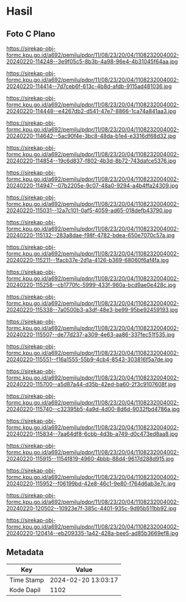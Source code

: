 # Hasil

## Foto C Plano

https://sirekap-obj-formc.kpu.go.id/a692/pemilu/pdpr/11/08/23/20/04/1108232004002-20240220-114248--3e9f05c5-8b3b-4a98-96e4-4b31045f64aa.jpg

https://sirekap-obj-formc.kpu.go.id/a692/pemilu/pdpr/11/08/23/20/04/1108232004002-20240220-114414--7d7ceb6f-613c-4b8d-afdb-9115ad481036.jpg

https://sirekap-obj-formc.kpu.go.id/a692/pemilu/pdpr/11/08/23/20/04/1108232004002-20240220-114448--e4267db2-d541-47e7-8866-1ca74a841aa3.jpg

https://sirekap-obj-formc.kpu.go.id/a692/pemilu/pdpr/11/08/23/20/04/1108232004002-20240220-114642--5ac90f4e-3bc8-48da-b1e4-e3316df68d32.jpg

https://sirekap-obj-formc.kpu.go.id/a692/pemilu/pdpr/11/08/23/20/04/1108232004002-20240220-114854--19c6d837-f802-4b3d-8b72-743dafce5376.jpg

https://sirekap-obj-formc.kpu.go.id/a692/pemilu/pdpr/11/08/23/20/04/1108232004002-20240220-114947--07b2205e-9c07-48a0-9294-a4b4ffa24309.jpg

https://sirekap-obj-formc.kpu.go.id/a692/pemilu/pdpr/11/08/23/20/04/1108232004002-20240220-115031--12a7c101-0af5-4059-ad65-018defb43790.jpg

https://sirekap-obj-formc.kpu.go.id/a692/pemilu/pdpr/11/08/23/20/04/1108232004002-20240220-115132--283a8dae-f98f-4782-bdea-650e7070c57a.jpg

https://sirekap-obj-formc.kpu.go.id/a692/pemilu/pdpr/11/08/23/20/04/1108232004002-20240220-115211--1facb37e-2d1a-4126-b369-68060f6af4fa.jpg

https://sirekap-obj-formc.kpu.go.id/a692/pemilu/pdpr/11/08/23/20/04/1108232004002-20240220-115258--cb1770fc-5999-433f-960a-bcd9ae0e428c.jpg

https://sirekap-obj-formc.kpu.go.id/a692/pemilu/pdpr/11/08/23/20/04/1108232004002-20240220-115338--7a0500b3-a3df-48e3-be99-95be92459193.jpg

https://sirekap-obj-formc.kpu.go.id/a692/pemilu/pdpr/11/08/23/20/04/1108232004002-20240220-115507--de77d237-a309-4e63-aa86-337fec51f535.jpg

https://sirekap-obj-formc.kpu.go.id/a692/pemilu/pdpr/11/08/23/20/04/1108232004002-20240220-115551--f16a1555-55b9-4cb4-8543-303816f5a7de.jpg

https://sirekap-obj-formc.kpu.go.id/a692/pemilu/pdpr/11/08/23/20/04/1108232004002-20240220-115700--a5d87a44-d35b-42ed-ba60-2f3c9107608f.jpg

https://sirekap-obj-formc.kpu.go.id/a692/pemilu/pdpr/11/08/23/20/04/1108232004002-20240220-115740--c32395b5-4a9d-4d00-8d6d-9032fbd4786a.jpg

https://sirekap-obj-formc.kpu.go.id/a692/pemilu/pdpr/11/08/23/20/04/1108232004002-20240220-115834--7aa64df8-6cbb-4d3b-a749-d0c473ed8aa8.jpg

https://sirekap-obj-formc.kpu.go.id/a692/pemilu/pdpr/11/08/23/20/04/1108232004002-20240220-115915--1154f819-4960-4bbb-88d4-9617d288d915.jpg

https://sirekap-obj-formc.kpu.go.id/a692/pemilu/pdpr/11/08/23/20/04/1108232004002-20240220-115952--f06199bd-42e8-46c1-9e80-f764d6ab3e7c.jpg

https://sirekap-obj-formc.kpu.go.id/a692/pemilu/pdpr/11/08/23/20/04/1108232004002-20240220-120502--10923e7f-385c-4401-935c-9d95b511bb92.jpg

https://sirekap-obj-formc.kpu.go.id/a692/pemilu/pdpr/11/08/23/20/04/1108232004002-20240220-120414--eb209335-1a42-428a-bee5-ad85b3669ef8.jpg


## Metadata

| Key        | Value               |
| ---------- | ------------------- |
| Time Stamp | 2024-02-20 13:03:17 |
| Kode Dapil | 1102                |



